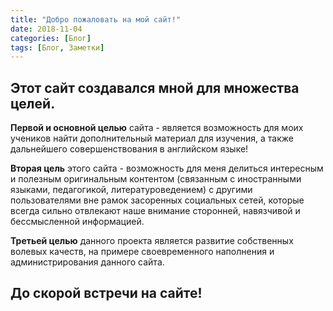 ```yaml
---
title: "Добро пожаловать на мой сайт!"
date: 2018-11-04
categories: [Блог]
tags: [Блог, Заметки]
---
```


## Этот сайт создавался мной для множества целей. 

**Первой и основной целью** сайта - является возможность для моих учеников найти дополнительный материал для изучения, а также дальнейшего совершенствования в английском языке!

**Вторая цель** этого сайта - возможность для меня делиться интересным и полезным оригинальным контентом (связанным с иностранными языками, педагогикой, литературоведением) с другими пользователями вне рамок засоренных социальных сетей, которые всегда сильно отвлекают наше внимание сторонней, навязчивой и бессмысленной информацией. 

**Третьей целью** данного проекта является развитие собственных волевых качеств, на примере своевременного наполнения и администрирования данного сайта.

## До скорой встречи на сайте!

